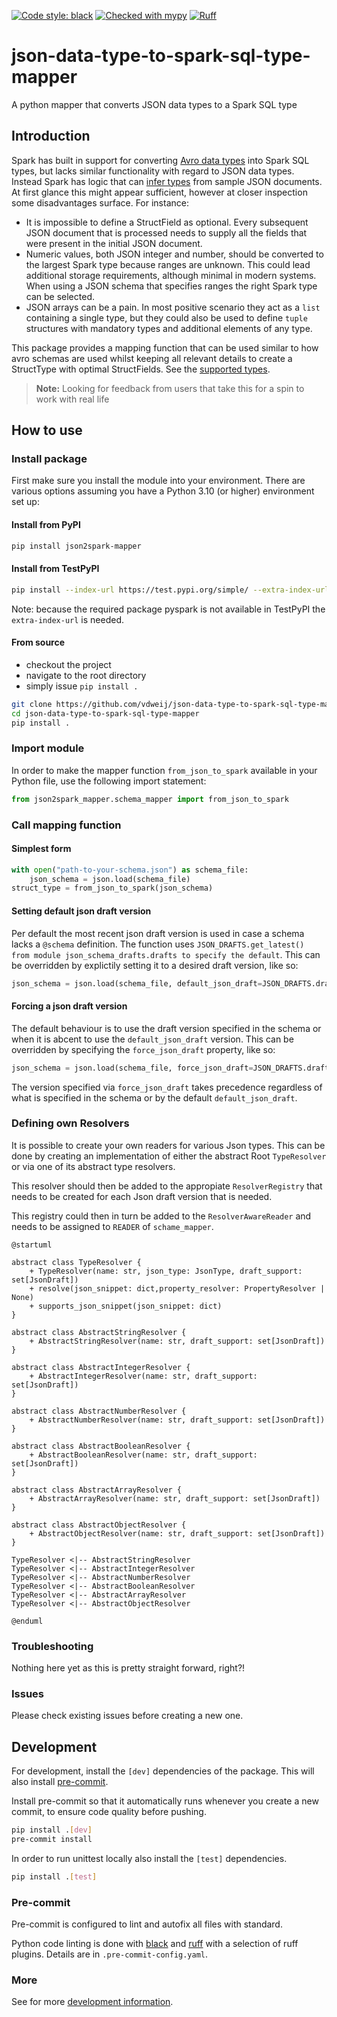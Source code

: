 [![Code style: black](https://img.shields.io/badge/code%20style-black-000000.svg)](https://github.com/psf/black)
[![Checked with mypy](https://www.mypy-lang.org/static/mypy_badge.svg)](https://mypy-lang.org/)
[![Ruff](https://img.shields.io/endpoint?url=https://raw.githubusercontent.com/charliermarsh/ruff/main/assets/badge/v0.json)](https://github.com/charliermarsh/ruff)

# json-data-type-to-spark-sql-type-mapper
A python mapper that converts JSON data types to a Spark SQL type

## Introduction
Spark has built in support for converting [Avro data types](https://avro.apache.org/docs/1.11.1/specification/) into Spark SQL types, but lacks similar functionality with regard to JSON data types. Instead Spark has logic that can [infer types](https://spark.apache.org/docs/latest/sql-data-sources-json.html) from sample JSON documents. At first glance this might appear sufficient, however at closer inspection some disadvantages surface. For instance:

 - It is impossible to define a StructField as optional. Every subsequent JSON document that is processed needs to supply all the fields that were present in the initial JSON document.
 - Numeric values, both JSON integer and number, should be converted to the largest Spark type because ranges are unknown. This could lead additional storage requirements, although minimal in modern systems. When using a JSON schema that specifies ranges the right Spark type can be selected.
 - JSON arrays can be a pain. In most positive scenario they act as a `list` containing a single type, but they could also be used to define `tuple` structures with mandatory types and additional elements of any type.

This package provides a mapping function that can be used similar to how avro schemas are used whilst keeping all relevant details to create a StructType with optimal StructFields. See the [supported types](docs/types.md).

> **Note:** Looking for feedback from users that take this for a spin to work with real life

## How to use

### Install package
First make sure you install the module into your environment. There are various options assuming you have a Python 3.10 (or higher) environment set up:

#### Install from PyPI

```bash
pip install json2spark-mapper
```

#### Install from TestPyPI

```bash
pip install --index-url https://test.pypi.org/simple/ --extra-index-url https://pypi.org/simple/  json2spark-mapper
```
Note: because the required package pyspark is not available in TestPyPI the `extra-index-url` is needed.

#### From source
- checkout the project
- navigate to the root directory
- simply issue `pip install .`

```bash
git clone https://github.com/vdweij/json-data-type-to-spark-sql-type-mapper.git
cd json-data-type-to-spark-sql-type-mapper
pip install .
```

### Import module

In order to make the mapper function `from_json_to_spark` available in your Python file, use the following import statement:

```python
from json2spark_mapper.schema_mapper import from_json_to_spark
```

### Call mapping function

#### Simplest form

```python
with open("path-to-your-schema.json") as schema_file:
    json_schema = json.load(schema_file)
struct_type = from_json_to_spark(json_schema)
```

#### Setting default json draft version

Per default the most recent json draft version is used in case a schema lacks a `@schema` definition. The function uses
`JSON_DRAFTS.get_latest() from module json_schema_drafts.drafts to specify the default`. This can be overridden by explictily setting
it to a desired draft version, like so:

```python
json_schema = json.load(schema_file, default_json_draft=JSON_DRAFTS.draft_2019_09)
```

#### Forcing a json draft version

The default behaviour is to use the draft version specified in the schema or when it is abcent to use the `default_json_draft` version.
This can be overridden by specifying the `force_json_draft` property, like so:

```python
json_schema = json.load(schema_file, force_json_draft=JSON_DRAFTS.draft_2019_09)
```

The version specified via `force_json_draft` takes precedence regardless of what is specified in the schema or by the default `default_json_draft`.

### Defining own Resolvers

It is possible to create your own readers for various Json types. This can be done by creating an implementation of either the abstract Root `TypeResolver` or via one of its abstract type resolvers.

This resolver should then be added to the appropiate `ResolverRegistry` that needs to be created for each Json draft version that is needed.

This registry could then in turn be added to the `ResolverAwareReader` and needs to be assigned to `READER` of `schame_mapper`.

```plantuml
@startuml

abstract class TypeResolver {
    + TypeResolver(name: str, json_type: JsonType, draft_support: set[JsonDraft])
    + resolve(json_snippet: dict,property_resolver: PropertyResolver | None)
    + supports_json_snippet(json_snippet: dict)
}

abstract class AbstractStringResolver {
    + AbstractStringResolver(name: str, draft_support: set[JsonDraft])
}

abstract class AbstractIntegerResolver {
    + AbstractIntegerResolver(name: str, draft_support: set[JsonDraft])
}

abstract class AbstractNumberResolver {
    + AbstractNumberResolver(name: str, draft_support: set[JsonDraft])
}

abstract class AbstractBooleanResolver {
    + AbstractBooleanResolver(name: str, draft_support: set[JsonDraft])
}

abstract class AbstractArrayResolver {
    + AbstractArrayResolver(name: str, draft_support: set[JsonDraft])
}

abstract class AbstractObjectResolver {
    + AbstractObjectResolver(name: str, draft_support: set[JsonDraft])
}

TypeResolver <|-- AbstractStringResolver
TypeResolver <|-- AbstractIntegerResolver
TypeResolver <|-- AbstractNumberResolver
TypeResolver <|-- AbstractBooleanResolver
TypeResolver <|-- AbstractArrayResolver
TypeResolver <|-- AbstractObjectResolver

@enduml
```

### Troubleshooting
Nothing here yet as this is pretty straight forward, right?!

### Issues
Please check existing issues before creating a new one.

## Development

For development, install the `[dev]` dependencies of the package.
This will also install [pre-commit](https://pre-commit.com/).

Install pre-commit so that it automatically runs whenever you create a
new commit, to ensure code quality before pushing.

```bash
pip install .[dev]
pre-commit install
```

In order to run unittest locally also install the `[test]` dependencies.

```bash
pip install .[test]
```

### Pre-commit

Pre-commit is configured to lint and autofix all files with standard.

Python code linting is done with [black](https://pypi.org/project/black/) and [ruff](https://pypi.org/project/ruff/) with a selection
of ruff plugins. Details are in `.pre-commit-config.yaml`.

### More

See for more [development information](docs/development.md).

